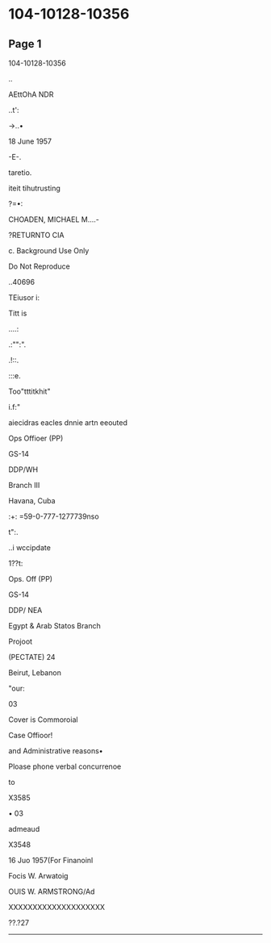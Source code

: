 # 104-10128-10356

## Page 1

104-10128-10356

..

AEttOhA NDR

..t':

→..•

18 June 1957

-E-.

taretio.

iteit tihutrusting

?=•:

CHOADEN, MICHAEL M....-

?RETURNTO CIA

c. Background Use Only

Do Not Reproduce

..40696

TEiusor i:

Titt is

....:

.:"":".

.!::.

:::e.

Too"tttitkhit"

i.f:"

aiecidras eacles dnnie artn eeouted

Ops Offioer (PP)

GS-14

DDP/WH

Branch III

Havana, Cuba

:+: =59-0-777-1277739nso

t":.

..i wccipdate

1??t:

Ops. Off (PP)

GS-14

DDP/ NEA

Egypt & Arab Statos Branch

Projoot

(PECTATE) 24

Beirut, Lebanon

"our:

03

Cover is Commoroial

Case Offioor!

and Administrative reasons•

Ploase phone verbal concurrenoe

to

X3585

• 03

admeaud

X3548

16 Juo 1957(For Finanoinl

Focis W. Arwatoig

OUIS W. ARMSTRONG/Ad

XXXXXXXXXXXXXXXXXXXX

??.?27

---

